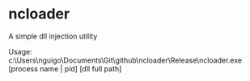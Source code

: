 ncloader
========

A simple dll injection utility

Usage:
c:\Users\nguigo\Documents\Git\github\ncloader\Release\ncloader.exe [process name | pid] [dll full path]

